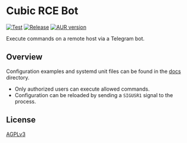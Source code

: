# Cubic RCE Bot

[![Test](https://github.com/database64128/cubic-rce-bot/actions/workflows/test.yml/badge.svg)](https://github.com/database64128/cubic-rce-bot/actions/workflows/test.yml)
[![Release](https://github.com/database64128/cubic-rce-bot/actions/workflows/release.yml/badge.svg)](https://github.com/database64128/cubic-rce-bot/actions/workflows/release.yml)
[![AUR version](https://img.shields.io/aur/version/cubic-rce-bot-git?label=cubic-rce-bot-git)](https://aur.archlinux.org/packages/cubic-rce-bot-git)

Execute commands on a remote host via a Telegram bot.

## Overview

Configuration examples and systemd unit files can be found in the [docs](docs) directory.

- Only authorized users can execute allowed commands.
- Configuration can be reloaded by sending a `SIGUSR1` signal to the process.

## License

[AGPLv3](LICENSE)
